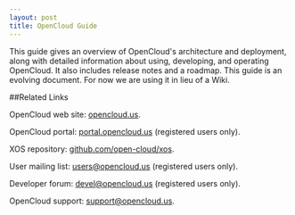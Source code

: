 ```yaml
---
layout: post
title: OpenCloud Guide 
---
```


This guide gives an overview of OpenCloud's architecture and
deployment, along with detailed information about using, developing,
and operating OpenCloud. It also includes release notes and a roadmap.
This guide is an evolving document. For now we are using it in lieu of
a Wiki.

##Related Links

OpenCloud web site: [opencloud.us](http://opencloud.us).

OpenCloud portal: [portal.opencloud.us](http://portal.opencloud.us)
(registered users only).

XOS repository: [github.com/open-cloud/xos](https://github.com/open-cloud/xos).

User mailing list: <users@opencloud.us> (registered users only).

Developer forum:
[devel@opencloud.us](https://groups.google.com/a/opencloud.us/forum/#!forum/devel)
(registered users only).

OpenCloud support: <support@opencloud.us>.
